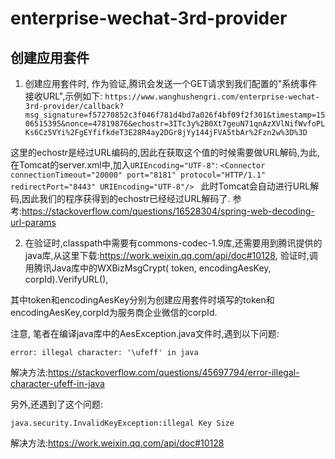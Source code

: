 # enterprise-wechat-3rd-provider


## 创建应用套件
1. 创建应用套件时, 作为验证,腾讯会发送一个GET请求到我们配置的"系统事件接收URL",示例如下:
`https://www.wanghushengri.com/enterprise-wechat-3rd-provider/callback?msg_signature=f57270852c3f046f781d4bd7a026f4bf09f2f301&timestamp=1506515395&nonce=47819876&echostr=3ITc3y%2B0Xt7geuN71qnAzXVlNifWvfoPLKs6Cz5VYi%2FgEYfifkdeT3E28R4ay2DGr8jYy144jFVA5tbAr%2Fzn2w%3D%3D`

这里的echostr是经过URL编码的,因此在获取这个值的时候需要做URL解码,为此,在Tomcat的server.xml中,加入`URIEncoding="UTF-8"`:
`<Connector connectionTimeout="20000" port="8181" protocol="HTTP/1.1" redirectPort="8443" URIEncoding="UTF-8"/> `
此时Tomcat会自动进行URL解码,因此我们的程序获得到的echostr已经经过URL解码了.
参考:https://stackoverflow.com/questions/16528304/spring-web-decoding-url-params

2. 在验证时,classpath中需要有commons-codec-1.9库,还需要用到腾讯提供的java库,从这里下载:https://work.weixin.qq.com/api/doc#10128,
验证时,调用腾讯Java库中的WXBizMsgCrypt( token,  encodingAesKey,  corpId).VerifyURL(),

其中token和encodingAesKey分别为创建应用套件时填写的token和encodingAesKey,corpId为服务商企业微信的corpId.

注意, 笔者在编译java库中的AesException.java文件时,遇到以下问题:

`error: illegal character: '\ufeff' in java`

解决方法:https://stackoverflow.com/questions/45697794/error-illegal-character-ufeff-in-java

另外,还遇到了这个问题:

`java.security.InvalidKeyException:illegal Key Size`

解决方法:https://work.weixin.qq.com/api/doc#10128